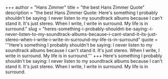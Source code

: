+++
author = "Hans Zimmer"
title = "the best Hans Zimmer Quote"
description = "the best Hans Zimmer Quote: Here's something I probably shouldn't be saying: I never listen to my soundtrack albums because I can't stand it. It's just stereo. When I write, I write in surround. My life is in surround."
slug = "heres-something-i-probably-shouldnt-be-saying:-i-never-listen-to-my-soundtrack-albums-because-i-cant-stand-it-its-just-stereo-when-i-write-i-write-in-surround-my-life-is-in-surround"
quote = '''Here's something I probably shouldn't be saying: I never listen to my soundtrack albums because I can't stand it. It's just stereo. When I write, I write in surround. My life is in surround.'''
+++
Here's something I probably shouldn't be saying: I never listen to my soundtrack albums because I can't stand it. It's just stereo. When I write, I write in surround. My life is in surround.

